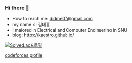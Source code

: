 ### Hi there 👋

<!--
**kaestro/kaestro** is a ✨ _special_ ✨ repository because its `README.md` (this file) appears on your GitHub profile.

<!-- 🔭 I’m currently working on ...
- 💬 Ask me about ...
- 😄 Pronouns: ...
- ⚡ Fun fact: ...
- 👯 I’m looking to collaborate on:
- 🤔 I’m looking for help with:
- 🌱 I’m currently learning:
- 📫 How to reach me:
-->
- How to reach me: didme07@gmail.com
- my name is: 김태홍
- I majored in Electrical and Computer Engineering in SNU
- blog: https://kaestro.github.io/

[![Solved.ac프로필](http://mazassumnida.wtf/api/generate_badge?boj=didme)](https://solved.ac/didme)

[codeforces profile](https://codeforces.com/profile/defile_noir)
